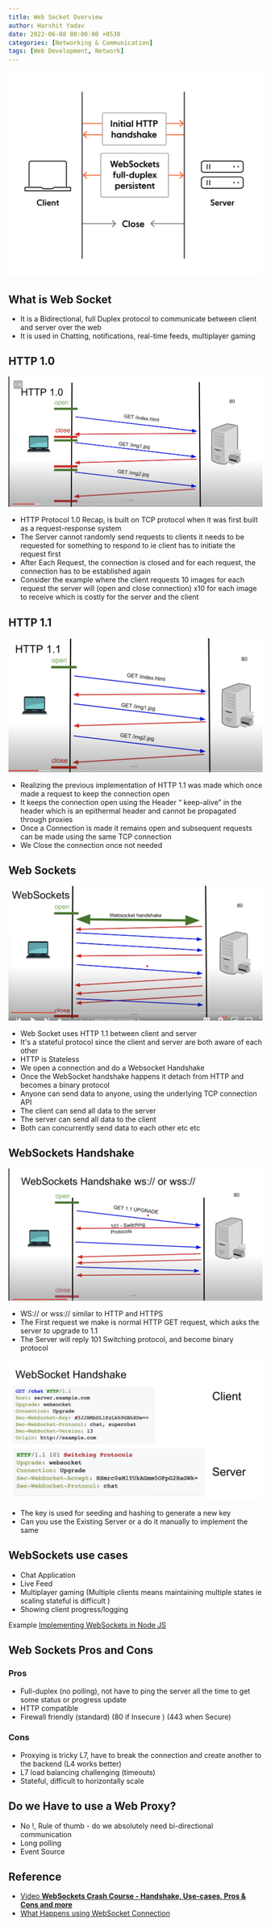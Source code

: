 ```yaml
---
title: Web Socket Overview
author: Harshit Yadav
date: 2022-06-08 00:00:00 +0530
categories: [Networking & Communication]
tags: [Web Development, Network]
---
```



![](https://raw.githubusercontent.com/harshityadav95/staticfiles/main/Web%20Socket%20Overview/Untitled.png)

## What is Web Socket

- It is a Bidirectional, full Duplex protocol to communicate between client and server over the web
- It is used in Chatting, notifications, real-time feeds, multiplayer  gaming

## HTTP 1.0

![](https://raw.githubusercontent.com/harshityadav95/staticfiles/main/Web%20Socket%20Overview/Untitled%201.png)

- HTTP Protocol 1.0 Recap, is built on TCP protocol when it was first built as a request-response system
- The Server cannot randomly send requests to clients it needs to  be requested for something to respond to ie client has to initiate the request first
- After Each Request, the connection is closed and for each request, the connection has to be established again
- Consider the example where the client requests 10 images for each request the server will (open and close connection) x10 for each image to receive which is costly for the server and the client

## HTTP 1.1

![](https://raw.githubusercontent.com/harshityadav95/staticfiles/main/Web%20Socket%20Overview/Untitled%202.png)

- Realizing the previous implementation of HTTP 1.1 was made which once made a request to keep the connection open
- It keeps the connection open using the Header “ keep-alive” in the header which is an epithermal header and cannot be propagated through proxies
- Once a Connection is made it remains open and subsequent requests can be made using the same TCP connection
- We Close the connection once not needed

## Web Sockets

![](https://raw.githubusercontent.com/harshityadav95/staticfiles/main/Web%20Socket%20Overview/Untitled%203.png)

- Web Socket uses HTTP 1.1 between client and server
- It's a stateful protocol since the client and server are both aware of each other
- HTTP is Stateless
- We open a connection and do a Websocket Handshake
- Once the WebSocket handshake happens it detach  from HTTP and becomes a binary protocol
- Anyone can send data to anyone, using the underlying TCP connection API
- The client can send all data to the server
- The server can send all data to the client
- Both can concurrently send data to each other etc etc

## WebSockets Handshake

![](https://raw.githubusercontent.com/harshityadav95/staticfiles/main/Web%20Socket%20Overview/Untitled%204.png)

- WS:// or wss://  similar to HTTP and HTTPS
- The First request we make is normal HTTP GET request, which asks the server to upgrade to 1.1
- The Server will reply 101 Switching protocol, and become binary protocol

![](https://raw.githubusercontent.com/harshityadav95/staticfiles/main/Web%20Socket%20Overview/Untitled%205.png)

- The key is used for seeding and hashing to generate a new key
- Can you use the Existing Server or a do it manually to implement the same

## WebSockets use cases

- Chat Application
- Live Feed
- Multiplayer gaming (Multiple clients means maintaining multiple states ie scaling stateful is difficult )
- Showing client progress/logging

Example [Implementing WebSockets in Node JS](https://youtu.be/2Nt-ZrNP22A?list=PLQnljOFTspQUGjfGdg8UvL3D_K9ACL6Qh) 

## Web Sockets Pros and Cons

### Pros

- Full-duplex (no polling), not have to ping the server all the time to get some status or progress update
- HTTP compatible
- Firewall friendly (standard) (80 if Insecure ) (443 when Secure)

### Cons

- Proxying is tricky L7, have to break the connection and create another to the backend (L4 works better)
- L7 load balancing challenging (timeouts)
- Stateful, difficult to horizontally scale

## Do we Have to use a Web Proxy?

- No !, Rule of thumb - do we absolutely need bi-directional communication
- Long polling
- Event Source

## Reference

- [Video **WebSockets Crash Course - Handshake, Use-cases, Pros & Cons and more**](https://www.youtube.com/watch?v=2Nt-ZrNP22A&list=PLQnljOFTspQUGjfGdg8UvL3D_K9ACL6Qh&t=256s)
- [What Happens using WebSocket Connection](https://youtu.be/5tBmkxpeTyE)
